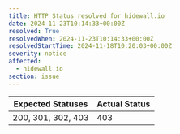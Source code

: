 ```yaml
---
title: HTTP Status resolved for hidewall.io
date: 2024-11-23T10:14:33+00:00Z
resolved: True
resolvedWhen: 2024-11-23T10:14:33+00:00Z
resolvedStartTime: 2024-11-18T10:20:03+00:00Z
severity: notice
affected:
  - hidewall.io
section: issue
---
```


| Expected Statuses | Actual Status  |
|-------------------|----------------|
| 200, 301, 302, 403 | 403 |

